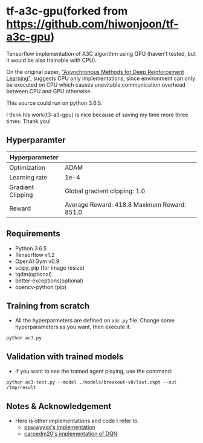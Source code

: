 # tf-a3c-gpu(forked from https://github.com/hiwonjoon/tf-a3c-gpu)

Tensorflow implementation of A3C algorithm using GPU (haven't tested, but it would be also trainable with CPU).

On the original paper, ["Asynchronous Methods for Deep Reinforcement Learning"](https://arxiv.org/abs/1602.01783),
suggests CPU only implementations, since environment can only be executed on CPU which causes unevitable communication
overhead between CPU and GPU otherwise.

This source could run on python 3.6.5.

I think his work(t3-a3-gpu) is nice because of saving my time more three times. Thank you!

## Hyperparamter
| Hyperparameter    |                                             |
|-------------------|---------------------------------------------|
| Optimization      | ADAM                                        |
| Learning rate     | 1e-4                                        |
| Gradient Clipping | Global gradient clipping: 1.0               |
| Reward            | Average Reward: 418.8 Maximum Reward: 851.0 |

## Requirements

- Python 3.6.5
- Tensorflow v1.2
- OpenAI Gym v0.9
- scipy, pip (for image resize)
- tqdm(optional)
- better-exceptions(optional)
- opencv-python (pip)

## Training from scratch

- All the hyperparmeters are defined on `a3c.py` file. Change some hyperparameters as you want, then execute it.
```
python ac3.py
```

## Validation with trained models

- If you want to see the trained agent playing, use the command:
```
python ac3-test.py --model ./models/breakout-v0/last.ckpt --out /tmp/result
```


## Notes & Acknowledgement

- Here is other implementations and code I refer to.
    - [ppwwyyxx's implementation](https://github.com/ppwwyyxx/tensorpack/tree/master/examples/A3C-Gym)
    - [carpedm20's implementation of DQN](https://github.com/carpedm20/deep-rl-tensorflow)

